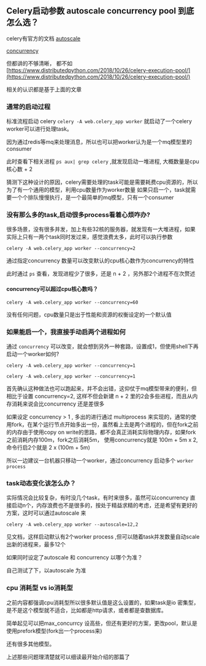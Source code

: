## Celery启动参数 autoscale concurrency pool 到底怎么选？

celery有官方的文档 [autoscale](https://docs.celeryproject.org/en/latest/userguide/workers.html#autoscaling)

[concurrency](https://docs.celeryproject.org/en/latest/userguide/concurrency/index.html)

但都讲的不够清晰， 都不如 [https://www.distributedpython.com/2018/10/26/celery-execution-pool/](https://www.distributedpython.com/2018/10/26/celery-execution-pool/)

相关的认识都是基于上面的文章

### 通常的启动过程

标准流程启动 celery `celery -A web.celery_app worker` 就启动了一个celery worker可以进行处理task。

因为通过redis等mq来处理消息，所以也可以把worker认为是一个mq模型里的consumer

此时查看下相关进程 `ps aux| grep celery` ,就发现启动一堆进程, 大概数量是cpu核心数 + 2

猜测下这种设计的原因，celery需要处理的task可能是需要耗费cpu资源的，所以为了有一个通用的模型，利用cpu数量作为worker数量
如果只启一个，task就需要一个个排队慢慢执行，是一个最简单的mq模型，只有一个consumer

### 没有那么多的task,启动很多process看着心烦咋办?

很多场景，没有很多并发，加上有些32核的服务器，就发现有一大堆进程，如果实际上只有一两个task同时发过来，感觉浪费太多，此时可以执行参数

`celery -A web.celery_app worker --concurrency=2`

通过指定concurrency 数量可以改变默认的cpu核心数作为concurrency的特性

此时通过 `ps` 查看，发现进程少了很多，还是 n + 2 ，另外那2个进程不在次赘述


#### concurrency可以超过cpu核心数吗？

`celery -A web.celery_app worker --concurrency=60`

没有任何问题，cpu数量只是出于性能和资源的权衡设定的一个默认值

### 如果能启一个，我直接手动启两个进程如何

通过 `concurrency` 可以改变，就会想到另外一种套路，设置成1，但使用shell下再启动一个worker如何?

`celery -A web.celery_app worker --concurrency=1`

`celery -A web.celery_app worker --concurrency=1`

首先确认这种做法也可以跑起来，并不会出错，这仰仗于mq模型带来的便利，但相比于设置 concurrency=2, 这样不但会新建 n + 2 里的2会多些进程，而且从内存消耗来说会比concurrency 还是差很多

如果设定 concurrency > 1 , 多出的进行通过 multiprocess 来实现的，通常的使用fork，在某个运行节点开始多出一份，虽然看上去是两个进程的，但在fork之前的内存由于使用copy on write的思路，都不会真正消耗实际物理内存，如果fork之前消耗内存100m，fork之后消耗5m， 使用concurrency就是 100m + 5m x 2, 命令行启2个就是 2 x (100m + 5m)

所以一边建议一台机器只移动一个worker，通过concurrency 启动多个 `worker process`

### task动态变化该怎么办？

实际情况会比较复杂，有时没几个task，有时来很多，虽然可以concurrency 直接启动n个，内存浪费也不是很多的，按处于精益求精的考虑，还是希望有更好的方案，这时可以通过autoscale 来

`celery -A web.celery_app worker --autoscale=12,2`

见文档，这样启动默认有2个worker process ,但可以随着task并发数量自动scale出新的进程来，最多12个

如果同时设定了autoscale 和 concurrency 以哪个为准？

自己测试了下，以autoscale 为准

### cpu 消耗型 vs io消耗型

之前内容都强调cpu消耗型所以很多默认值是这么设置的，如果task是io 密集型，是不是这个模型就不适合，比如都是http请求，或者都是查数据库。

简单起见可以把max_concurrcy 设高些，但还有更好的方案，更改pool，默认是使用prefork模型(fork出一个process来)

还有很多其他模型。

上述那些问题理清楚就可以细读最开始介绍的那篇了
